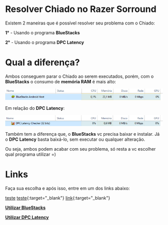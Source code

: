 # Resolver Chiado no Razer Sorround

Existem 2 maneiras que é possível resolver seu problema com o Chiado:

**1°** - Usando o programa **BlueStacks**

**2°** - Usando o programa **DPC Latency**

# Qual a diferença?

Ambos conseguem parar o Chiado ao serem executados, porém, com o **BlueStacks** o consumo de **memória RAM** é mais alto:

![memoria](Imagens/memoria_bluestacks.PNG)

Em relação do **DPC Latency**:

![memoria_dpc](Imagens/memoria_latency.PNG)

Também tem a diferença que, o **BlueStacks** vc precisa baixar e instalar. Já o **DPC Latency** basta baixá-lo, sem executar ou qualquer alteração.

Ou seja, ambos podem acabar com seu problema, só resta a vc escolher qual programa utilizar =)

# Links
Faça sua escolha e após isso, entre em um dos links abaixo:


<a href="https://github.com/GabrielCoutz/Usando-BlueStacks/blob/main/README.md" target="_blank">teste</a>
[teste](https://github.com/GabrielCoutz/Usando-BlueStacks/blob/main/README.md){:target="_blank"}
[link](url){:target="_blank"}

**[Utilizar BlueStacks](https://github.com/GabrielCoutz/Usando-BlueStacks/blob/main/README.md)**

**[Utilizar DPC Latency](https://github.com/GabrielCoutz/Usando-DPC/blob/main/README.md)**
